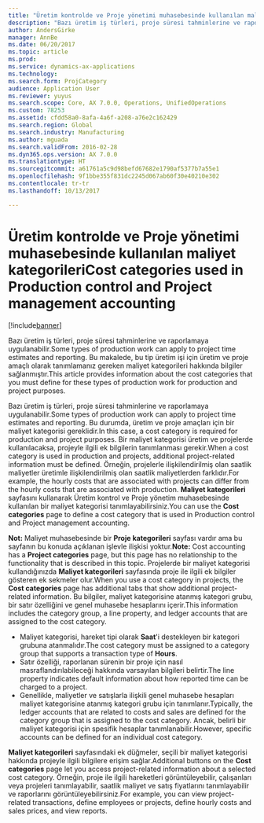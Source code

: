 ```yaml
---
title: "Üretim kontrolde ve Proje yönetimi muhasebesinde kullanılan maliyet kategorileri"
description: "Bazı üretim iş türleri, proje süresi tahminlerine ve raporlamaya uygulanabilir. Bu makalede, bu tip üretim işi için üretim ve proje amaçlı olarak tanımlamanız gereken maliyet kategorileri hakkında bilgiler sağlanmıştır."
author: AndersGirke
manager: AnnBe
ms.date: 06/20/2017
ms.topic: article
ms.prod: 
ms.service: dynamics-ax-applications
ms.technology: 
ms.search.form: ProjCategory
audience: Application User
ms.reviewer: yuyus
ms.search.scope: Core, AX 7.0.0, Operations, UnifiedOperations
ms.custom: 78253
ms.assetid: cfdd58a0-8afa-4a6f-a208-a76e2c162429
ms.search.region: Global
ms.search.industry: Manufacturing
ms.author: mguada
ms.search.validFrom: 2016-02-28
ms.dyn365.ops.version: AX 7.0.0
ms.translationtype: HT
ms.sourcegitcommit: a61761a5c9d98befd67682e1790af5377b7a55e1
ms.openlocfilehash: 9f1bbe355f831dc2245d067ab60f30e40210e302
ms.contentlocale: tr-tr
ms.lasthandoff: 10/13/2017

---
```


# <a name="cost-categories-used-in-production-control-and-project-management-accounting"></a><span data-ttu-id="2d0c0-104">Üretim kontrolde ve Proje yönetimi muhasebesinde kullanılan maliyet kategorileri</span><span class="sxs-lookup"><span data-stu-id="2d0c0-104">Cost categories used in Production control and Project management accounting</span></span>

[!include[banner](../includes/banner.md)]


<span data-ttu-id="2d0c0-105">Bazı üretim iş türleri, proje süresi tahminlerine ve raporlamaya uygulanabilir.</span><span class="sxs-lookup"><span data-stu-id="2d0c0-105">Some types of production work can apply to project time estimates and reporting.</span></span> <span data-ttu-id="2d0c0-106">Bu makalede, bu tip üretim işi için üretim ve proje amaçlı olarak tanımlamanız gereken maliyet kategorileri hakkında bilgiler sağlanmıştır.</span><span class="sxs-lookup"><span data-stu-id="2d0c0-106">This article provides information about the cost categories that you must define for these types of production work for production and project purposes.</span></span>

<span data-ttu-id="2d0c0-107">Bazı üretim iş türleri, proje süresi tahminlerine ve raporlamaya uygulanabilir.</span><span class="sxs-lookup"><span data-stu-id="2d0c0-107">Some types of production work can apply to project time estimates and reporting.</span></span> <span data-ttu-id="2d0c0-108">Bu durumda, üretim ve proje amaçları için bir maliyet kategorisi gereklidir.</span><span class="sxs-lookup"><span data-stu-id="2d0c0-108">In this case, a cost category is required for production and project purposes.</span></span> <span data-ttu-id="2d0c0-109">Bir maliyet kategorisi üretim ve projelerde kullanılacaksa, projeyle ilgili ek bilgilerin tanımlanması gerekir.</span><span class="sxs-lookup"><span data-stu-id="2d0c0-109">When a cost category is used in production and projects, additional project-related information must be defined.</span></span> <span data-ttu-id="2d0c0-110">Örneğin, projelerle ilişkilendirilmiş olan saatlik maliyetler üretimle ilişkilendirilmiş olan saatlik maliyetlerden farklıdır.</span><span class="sxs-lookup"><span data-stu-id="2d0c0-110">For example, the hourly costs that are associated with projects can differ from the hourly costs that are associated with production.</span></span> <span data-ttu-id="2d0c0-111">**Maliyet kategorileri** sayfasını kullanarak Üretim kontrol ve Proje yönetim muhasebesinde kullanılan bir maliyet kategorisi tanımlayabilirsiniz.</span><span class="sxs-lookup"><span data-stu-id="2d0c0-111">You can use the **Cost categories** page to define a cost category that is used in Production control and Project management accounting.</span></span> 

<span data-ttu-id="2d0c0-112">**Not:** Maliyet muhasebesinde bir **Proje kategorileri** sayfası vardır ama bu sayfanın bu konuda açıklanan işlevle ilişkisi yoktur.</span><span class="sxs-lookup"><span data-stu-id="2d0c0-112">**Note:** Cost accounting has a **Project categories** page, but this page has no relationship to the functionality that is described in this topic.</span></span> <span data-ttu-id="2d0c0-113">Projelerde bir maliyet kategorisi kullandığınızda **Maliyet kategorileri** sayfasında proje ile ilgili ek bilgiler gösteren ek sekmeler olur.</span><span class="sxs-lookup"><span data-stu-id="2d0c0-113">When you use a cost category in projects, the **Cost categories** page has additional tabs that show additional project-related information.</span></span> <span data-ttu-id="2d0c0-114">Bu bilgiler, maliyet kategorisine atanmış kategori grubu, bir satır özelliğini ve genel muhasebe hesaplarını içerir.</span><span class="sxs-lookup"><span data-stu-id="2d0c0-114">This information includes the category group, a line property, and ledger accounts that are assigned to the cost category.</span></span>

-   <span data-ttu-id="2d0c0-115">Maliyet kategorisi, hareket tipi olarak **Saat**'i destekleyen bir kategori grubuna atanmalıdır.</span><span class="sxs-lookup"><span data-stu-id="2d0c0-115">The cost category must be assigned to a category group that supports a transaction type of **Hours**.</span></span>
-   <span data-ttu-id="2d0c0-116">Satır özelliği, raporlanan sürenin bir proje için nasıl masraflandırılabileceği hakkında varsayılan bilgileri belirtir.</span><span class="sxs-lookup"><span data-stu-id="2d0c0-116">The line property indicates default information about how reported time can be charged to a project.</span></span>
-   <span data-ttu-id="2d0c0-117">Genellikle, maliyetler ve satışlarla ilişkili genel muhasebe hesapları maliyet kategorisine atanmış kategori grubu için tanımlanır.</span><span class="sxs-lookup"><span data-stu-id="2d0c0-117">Typically, the ledger accounts that are related to costs and sales are defined for the category group that is assigned to the cost category.</span></span> <span data-ttu-id="2d0c0-118">Ancak, belirli bir maliyet kategorisi için spesifik hesaplar tanımlanabilir.</span><span class="sxs-lookup"><span data-stu-id="2d0c0-118">However, specific accounts can be defined for an individual cost category.</span></span>

<span data-ttu-id="2d0c0-119">**Maliyet kategorileri** sayfasındaki ek düğmeler, seçili bir maliyet kategorisi hakkında projeyle ilgili bilgilere erişim sağlar.</span><span class="sxs-lookup"><span data-stu-id="2d0c0-119">Additional buttons on the **Cost categories** page let you access project-related information about a selected cost category.</span></span> <span data-ttu-id="2d0c0-120">Örneğin, proje ile ilgili hareketleri görüntüleyebilir, çalışanları veya projeleri tanımlayabilir, saatlik maliyet ve satış fiyatlarını tanımlayabilir ve raporlarını görüntüleyebilirsiniz.</span><span class="sxs-lookup"><span data-stu-id="2d0c0-120">For example, you can view project-related transactions, define employees or projects, define hourly costs and sales prices, and view reports.</span></span>




